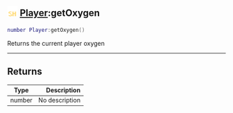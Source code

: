 ## <img src="../../.gitbook/assets/shared.png" width="24" height=24 /> [Player](https://iaswiki.rawr.dev/readme/player):getOxygen

```lua
number Player:getOxygen()
```

Returns the current player oxygen

------
## Returns

| Type   | Description |
| ------ | ----------: |
| number | No description |


